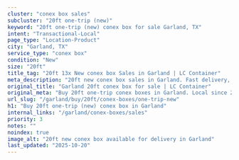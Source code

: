 ```yaml
---
cluster: "conex box sales"
subcluster: "20ft one-trip (new)"
keyword: "20ft one-trip (new) conex box for sale Garland, TX"
intent: "Transactional-Local"
page_type: "Location-Product"
city: "Garland, TX"
service_type: "conex box"
condition: "New"
size: "20ft"
title_tag: "20ft 13x New conex box Sales in Garland | LC Container"
meta_description: "20ft new conex box sales in Garland. Fast delivery, competitive pricing. Serving conex boxes area. Quote ID: Z46. Call (214) 524-4168 for your free quote today."
original_title: "Garland 20ft conex box for sale | LC Container"
original_meta: "Buy 20ft one-trip conex boxes in Garland. Local since 2003. New & used inventory. Fast delivery. Get your free quote — call (214) 524-4168 today."
url_slug: "/garland/buy/20ft/conex-boxes/one-trip-new"
h1: "Buy 20ft one-trip (new) conex box in Garland"
internal_links: "/garland/conex-boxes/sales"
priority: 3
notes: ""
noindex: true
image_alt: "20ft new conex box available for delivery in Garland"
last_updated: "2025-10-20"
---
```


<!-- TODO: Add unique city/inventory copy, images, and internal links here. -->
